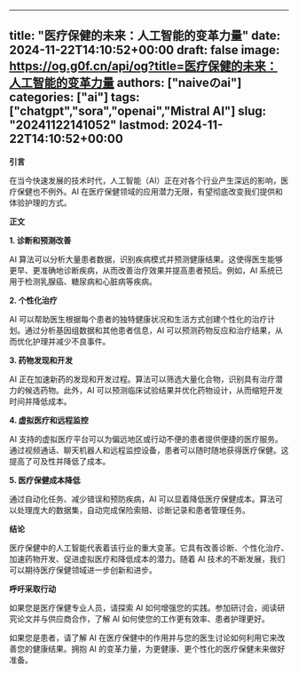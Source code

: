 
---
title: "医疗保健的未来：人工智能的变革力量"
date: 2024-11-22T14:10:52+00:00
draft: false
image: https://og.g0f.cn/api/og?title=医疗保健的未来：人工智能的变革力量
authors: ["naiveのai"]
categories: ["ai"]
tags: ["chatgpt","sora","openai","Mistral AI"]
slug: "20241122141052"
lastmod: 2024-11-22T14:10:52+00:00
---
**引言**

在当今快速发展的技术时代，人工智能（AI）正在对各个行业产生深远的影响，医疗保健也不例外。AI 在医疗保健领域的应用潜力无限，有望彻底改变我们提供和体验护理的方式。

**正文**

**1. 诊断和预测改善**

AI 算法可以分析大量患者数据，识别疾病模式并预测健康结果。这使得医生能够更早、更准确地诊断疾病，从而改善治疗效果并提高患者预后。例如，AI 系统已用于检测乳腺癌、糖尿病和心脏病等疾病。

**2. 个性化治疗**

AI 可以帮助医生根据每个患者的独特健康状况和生活方式创建个性化的治疗计划。通过分析基因组数据和其他患者信息，AI 可以预测药物反应和治疗结果，从而优化护理并减少不良事件。

**3. 药物发现和开发**

AI 正在加速新药的发现和开发过程。算法可以筛选大量化合物，识别具有治疗潜力的候选药物。此外，AI 可以预测临床试验结果并优化药物设计，从而缩短开发时间并降低成本。

**4. 虚拟医疗和远程监控**

AI 支持的虚拟医疗平台可以为偏远地区或行动不便的患者提供便捷的医疗服务。通过视频通话、聊天机器人和远程监控设备，患者可以随时随地获得医疗保健。这提高了可及性并降低了成本。

**5. 医疗保健成本降低**

通过自动化任务、减少错误和预防疾病，AI 可以显着降低医疗保健成本。算法可以处理庞大的数据集，自动完成保险索赔、诊断记录和患者管理任务。

**结论**

医疗保健中的人工智能代表着该行业的重大变革。它具有改善诊断、个性化治疗、加速药物开发、促进虚拟医疗和降低成本的潜力。随着 AI 技术的不断发展，我们可以期待医疗保健领域进一步创新和进步。

**呼吁采取行动**

如果您是医疗保健专业人员，请探索 AI 如何增强您的实践。参加研讨会，阅读研究论文并与供应商合作，了解 AI 如何使您的工作更有效率、患者护理更好。

如果您是患者，请了解 AI 在医疗保健中的作用并与您的医生讨论如何利用它来改善您的健康结果。拥抱 AI 的变革力量，为更健康、更个性化的医疗保健未来做好准备。